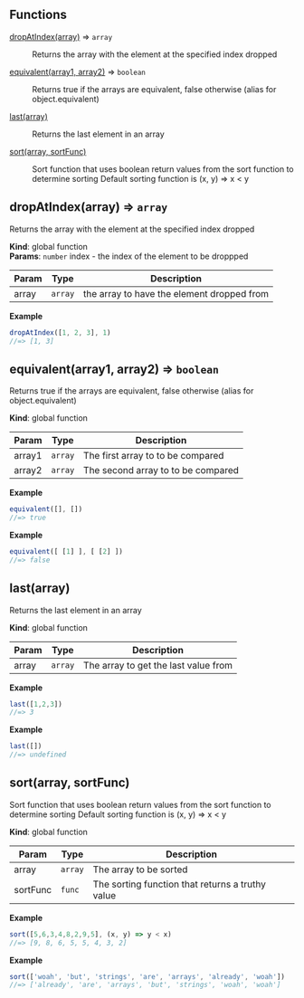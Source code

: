 ## Functions

<dl>
<dt><a href="#dropAtIndex">dropAtIndex(array)</a> ⇒ <code>array</code></dt>
<dd><p>Returns the array with the element at the specified index dropped</p>
</dd>
<dt><a href="#equivalent">equivalent(array1, array2)</a> ⇒ <code>boolean</code></dt>
<dd><p>Returns true if the arrays are equivalent, false otherwise (alias for object.equivalent)</p>
</dd>
<dt><a href="#last">last(array)</a></dt>
<dd><p>Returns the last element in an array</p>
</dd>
<dt><a href="#sort">sort(array, sortFunc)</a></dt>
<dd><p>Sort function that uses boolean return values from the sort function to determine sorting
Default sorting function is (x, y) =&gt; x &lt; y</p>
</dd>
</dl>

<a name="dropAtIndex"></a>

## dropAtIndex(array) ⇒ <code>array</code>
Returns the array with the element at the specified index dropped

**Kind**: global function  
**Params**: <code>number</code> index - the index of the element to be droppped  

| Param | Type | Description |
| --- | --- | --- |
| array | <code>array</code> | the array to have the element dropped from |

**Example**  
```js
dropAtIndex([1, 2, 3], 1)
//=> [1, 3]
```
<a name="equivalent"></a>

## equivalent(array1, array2) ⇒ <code>boolean</code>
Returns true if the arrays are equivalent, false otherwise (alias for object.equivalent)

**Kind**: global function  

| Param | Type | Description |
| --- | --- | --- |
| array1 | <code>array</code> | The first array to to be compared |
| array2 | <code>array</code> | The second array to to be compared |

**Example**  
```js
equivalent([], [])
//=> true
```
**Example**  
```js
equivalent([ [1] ], [ [2] ])
//=> false
```
<a name="last"></a>

## last(array)
Returns the last element in an array

**Kind**: global function  

| Param | Type | Description |
| --- | --- | --- |
| array | <code>array</code> | The array to get the last value from |

**Example**  
```js
last([1,2,3])
//=> 3
```
**Example**  
```js
last([])
//=> undefined 
```
<a name="sort"></a>

## sort(array, sortFunc)
Sort function that uses boolean return values from the sort function to determine sorting
Default sorting function is (x, y) => x < y

**Kind**: global function  

| Param | Type | Description |
| --- | --- | --- |
| array | <code>array</code> | The array to be sorted |
| sortFunc | <code>func</code> | The sorting function that returns a truthy value |

**Example**  
```js
sort([5,6,3,4,8,2,9,5], (x, y) => y < x)
//=> [9, 8, 6, 5, 5, 4, 3, 2]
```
**Example**  
```js
sort(['woah', 'but', 'strings', 'are', 'arrays', 'already', 'woah'])
//=> ['already', 'are', 'arrays', 'but', 'strings', 'woah', 'woah']
```
